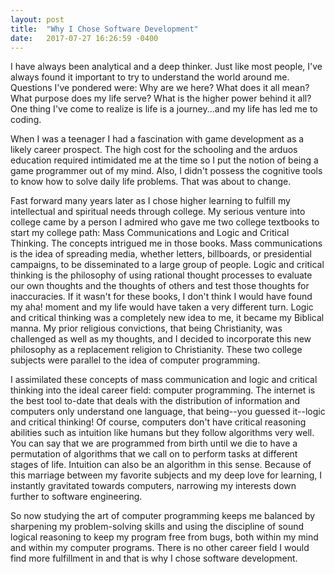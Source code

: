 ```yaml
---
layout: post
title:  "Why I Chose Software Development"
date:   2017-07-27 16:26:59 -0400
---
```



 
I have always been analytical and a deep thinker.  Just like most people, I've always found it important to try to understand the world around me.  Questions I've pondered were: Why are we here?  What does it all mean?  What purpose does my life serve? What is the higher power behind it all?  One thing I've come to realize is life is a journey...and my life has led me to coding.

When I was a teenager I had a fascination with game development as a likely career prospect.  The high cost for the schooling and the arduos education required intimidated me at the time so I put the notion of being a game programmer out of my mind.  Also, I didn't possess the cognitive tools to know how to solve daily life problems.  That was about to change.

Fast forward many years later as I chose higher learning to fulfill my intellectual and spiritual needs through college.  My serious venture into college came by a person I admired who gave me two college textbooks to start my college path:  Mass Communications and Logic and Critical Thinking.  The concepts intrigued me in those books.  Mass communications is the idea of spreading media, whether letters, billboards, or presidential campaigns, to be disseminated to a large group of people.  Logic and critical thinking is the philosophy of using rational thought processes to evaluate our own thoughts and the thoughts of others and test those thoughts for inaccuracies.  If it wasn't for these books, I don't think I would have found my aha! moment and my life would have taken a very different turn.  Logic and critical thinking was a completely new idea to me, it became my Biblical manna.  My prior religious convictions, that being Christianity, was challenged as well as my thoughts, and I decided to incorporate this new philosophy as a replacement religion to Christianity.  These two college subjects were parallel to the idea of computer programming.

I assimilated these concepts of mass communication and logic and critical thinking into the ideal career field: computer programming.  The internet is the best tool to-date that deals with the distribution of information and computers only understand one language, that being--you guessed it--logic and critical thinking!  Of course, computers don't have critical reasoning abilities such as intuition like humans but they follow algorithms very well.  You can say that we are programmed from birth until we die to have a permutation of algorithms that we call on to perform tasks at different stages of life.  Intuition can also be an algorithm in this sense.  Because of this marriage between my favorite subjects and my deep love for learning, I instantly gravitated towards computers, narrowing my interests down further to software engineering.

So now studying the art of computer programming keeps me balanced by sharpening my problem-solving skills and using the discipline of sound logical reasoning to keep my program free from bugs, both within my mind and within my computer programs.  There is no other career field I would find more fulfillment in and that is why I chose software development.





